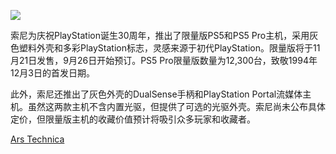 ![](https://pic.superbed.cc/item/66ecd9c82e3b94edab5f87af.jpg)

索尼为庆祝PlayStation诞生30周年，推出了限量版PS5和PS5 Pro主机，采用灰色塑料外壳和多彩PlayStation标志，灵感来源于初代PlayStation。限量版将于11月21日发售，9月26日开始预订。PS5 Pro限量版数量为12,300台，致敬1994年12月3日的首发日期。

此外，索尼还推出了灰色外壳的DualSense手柄和PlayStation Portal流媒体主机。虽然这两款主机不含内置光驱，但提供了可选的光驱外壳。索尼尚未公布具体定价，但限量版主机的收藏价值预计将吸引众多玩家和收藏者。

[Ars Technica](https://arstechnica.com/gaming/2024/09/30th-anniversary-limited-run-ps5-and-ps5-pro-bring-back-mid-90s-gray-plastic/)

